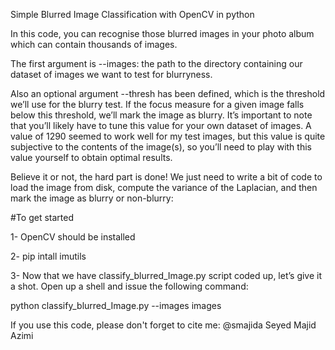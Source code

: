 Simple Blurred Image Classification with OpenCV in python


In this code, you can recognise those blurred images in your photo album which can contain thousands of images. 



The first argument is  --images:  the path to the directory containing our dataset of images we want to test for blurryness.

Also an optional argument --thresh has been  defined, which is the threshold we’ll use for the blurry test. If the focus measure for a given image falls below this threshold, we’ll mark the image as blurry. It’s important to note that you’ll likely have to tune this value for your own dataset of images. A value of 1290  seemed to work well for my test images, but this value is quite subjective to the contents of the image(s), so you’ll need to play with this value yourself to obtain optimal results.

Believe it or not, the hard part is done! We just need to write a bit of code to load the image from disk, compute the variance of the Laplacian, and then mark the image as blurry or non-blurry:




#To get started

1- OpenCV should be installed

2- pip intall imutils

3- Now that we have classify_blurred_Image.py  script coded up, let’s give it a shot. Open up a shell and issue the following command:

python classify_blurred_Image.py --images images


If you use this code, please don't forget to cite me: @smajida Seyed Majid Azimi
